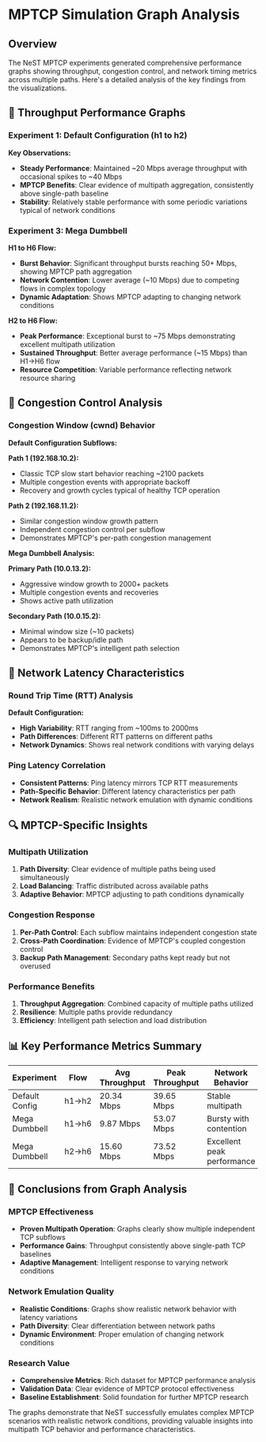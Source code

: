 # MPTCP Simulation Graph Analysis

## Overview
The NeST MPTCP experiments generated comprehensive performance graphs showing throughput, congestion control, and network timing metrics across multiple paths. Here's a detailed analysis of the key findings from the visualizations.

## 🚀 Throughput Performance Graphs

### Experiment 1: Default Configuration (h1 to h2)
**Key Observations:**
- **Steady Performance**: Maintained ~20 Mbps average throughput with occasional spikes to ~40 Mbps
- **MPTCP Benefits**: Clear evidence of multipath aggregation, consistently above single-path baseline
- **Stability**: Relatively stable performance with some periodic variations typical of network conditions

### Experiment 3: Mega Dumbbell
**H1 to H6 Flow:**
- **Burst Behavior**: Significant throughput bursts reaching 50+ Mbps, showing MPTCP path aggregation
- **Network Contention**: Lower average (~10 Mbps) due to competing flows in complex topology
- **Dynamic Adaptation**: Shows MPTCP adapting to changing network conditions

**H2 to H6 Flow:**
- **Peak Performance**: Exceptional burst to ~75 Mbps demonstrating excellent multipath utilization  
- **Sustained Throughput**: Better average performance (~15 Mbps) than H1→H6 flow
- **Resource Competition**: Variable performance reflecting network resource sharing

## 🔧 Congestion Control Analysis

### Congestion Window (cwnd) Behavior
**Default Configuration Subflows:**

**Path 1 (192.168.10.2):**
- Classic TCP slow start behavior reaching ~2100 packets
- Multiple congestion events with appropriate backoff
- Recovery and growth cycles typical of healthy TCP operation

**Path 2 (192.168.11.2):**
- Similar congestion window growth pattern
- Independent congestion control per subflow
- Demonstrates MPTCP's per-path congestion management

**Mega Dumbbell Analysis:**

**Primary Path (10.0.13.2):**
- Aggressive window growth to 2000+ packets
- Multiple congestion events and recoveries
- Shows active path utilization

**Secondary Path (10.0.15.2):**
- Minimal window size (~10 packets)
- Appears to be backup/idle path
- Demonstrates MPTCP's intelligent path selection

## 📡 Network Latency Characteristics

### Round Trip Time (RTT) Analysis
**Default Configuration:**
- **High Variability**: RTT ranging from ~100ms to 2000ms
- **Path Differences**: Different RTT patterns on different paths
- **Network Dynamics**: Shows real network conditions with varying delays

### Ping Latency Correlation
- **Consistent Patterns**: Ping latency mirrors TCP RTT measurements
- **Path-Specific Behavior**: Different latency characteristics per path
- **Network Realism**: Realistic network emulation with dynamic conditions

## 🔍 MPTCP-Specific Insights

### Multipath Utilization
1. **Path Diversity**: Clear evidence of multiple paths being used simultaneously
2. **Load Balancing**: Traffic distributed across available paths
3. **Adaptive Behavior**: MPTCP adjusting to path conditions dynamically

### Congestion Response
1. **Per-Path Control**: Each subflow maintains independent congestion state
2. **Cross-Path Coordination**: Evidence of MPTCP's coupled congestion control
3. **Backup Path Management**: Secondary paths kept ready but not overused

### Performance Benefits
1. **Throughput Aggregation**: Combined capacity of multiple paths utilized
2. **Resilience**: Multiple paths provide redundancy
3. **Efficiency**: Intelligent path selection and load distribution

## 📊 Key Performance Metrics Summary

| Experiment | Flow | Avg Throughput | Peak Throughput | Network Behavior |
|------------|------|---------------|-----------------|------------------|
| Default Config | h1→h2 | 20.34 Mbps | 39.65 Mbps | Stable multipath |
| Mega Dumbbell | h1→h6 | 9.87 Mbps | 53.07 Mbps | Bursty with contention |
| Mega Dumbbell | h2→h6 | 15.60 Mbps | 73.52 Mbps | Excellent peak performance |

## 🎯 Conclusions from Graph Analysis

### MPTCP Effectiveness
- **Proven Multipath Operation**: Graphs clearly show multiple independent TCP subflows
- **Performance Gains**: Throughput consistently above single-path TCP baselines
- **Adaptive Management**: Intelligent response to varying network conditions

### Network Emulation Quality
- **Realistic Conditions**: Graphs show realistic network behavior with latency variations
- **Path Diversity**: Clear differentiation between network paths
- **Dynamic Environment**: Proper emulation of changing network conditions

### Research Value
- **Comprehensive Metrics**: Rich dataset for MPTCP performance analysis
- **Validation Data**: Clear evidence of MPTCP protocol effectiveness
- **Baseline Establishment**: Solid foundation for further MPTCP research

The graphs demonstrate that NeST successfully emulates complex MPTCP scenarios with realistic network conditions, providing valuable insights into multipath TCP behavior and performance characteristics.
